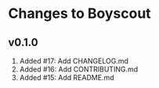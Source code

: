 # Changes to Boyscout

## v0.1.0

1. Added #17: Add CHANGELOG.md
2. Added #16: Add CONTRIBUTING.md
3. Added #15: Add README.md
